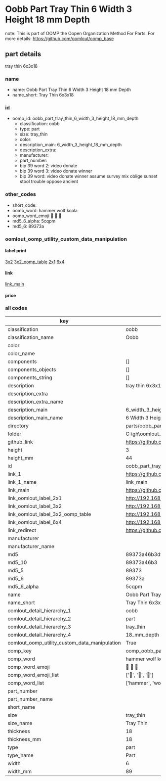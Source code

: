 # Oobb Part Tray Thin 6 Width 3 Height 18 mm Depth  

note: This is part of OOMP the Oopen Organization Method For Parts. For more details: https://github.com/oomlout/oomp_base

##  part details
  



tray thin 6x3x18



### name
* name: Oobb Part Tray Thin 6 Width 3 Height 18 mm Depth
* name_short: Tray Thin 6x3x18 
### id
* oomp_id: oobb_part_tray_thin_6_width_3_height_18_mm_depth
  * classification: oobb
  * type: part
  * size: tray_thin
  * color: 
  * description_main: 6_width_3_height_18_mm_depth
  * description_extra: 
  * manufacturer: 
  * part_number: 
  * bip 39 word 2: video donate
  * bip 39 word 3: video donate winner
  * bip 39 word: video donate winner assume survey mix oblige sunset stool trouble oppose ancient

### other_codes
* short_code: 
* oomp_word: hammer wolf koala
* oomp_word_emoji :hammer: :wolf: :koala:
* md5_6_alpha: 5cqpm
* md5_6: 89373a






### oomlout_oomp_utility_custom_data_manipulation
#### label print
[3x2](http://192.168.1.245:1112/?label=oomp%205cqpm)
[3x2_oomp_table](http://192.168.1.108:1112/?label=oomp%205cqpm)
[2x1](http://192.168.1.242:1112/?label=oomp%205cqpm)
[6x4](http://192.168.1.55:1112/?label=oomp%205cqpm)    

#### link

[link_main](https://github.com/oomlout/oomlout_oobb_version_4_generated_parts/tree/main/navigation_oomp/oobb/part/tray_thin/6_width_3_height_18_mm_depth/part)                              

#### price







### all codes 
| key | value |  
| --- | --- |  
| classification | oobb |  
| classification_name | Oobb |  
| color |  |  
| color_name |  |  
| components | [] |  
| components_objects | [] |  
| components_string | [] |  
| description | tray thin 6x3x18 |  
| description_extra |  |  
| description_extra_name |  |  
| description_main | 6_width_3_height_18_mm_depth |  
| description_main_name | 6 Width 3 Height 18 mm Depth |  
| directory | parts/oobb_part_tray_thin_6_width_3_height_18_mm_depth |  
| folder | C:\gh\oomlout_oobb_version_4_generated_parts\parts\oobb_part_tray_thin_6_width_3_height_18_mm_depth |  
| github_link | https://github.com/oomlout/oomlout_oomp_part_src/tree/main/parts/oobb_part_tray_thin_6_width_3_height_18_mm_depth |  
| height | 3 |  
| height_mm | 44 |  
| id | oobb_part_tray_thin_6_width_3_height_18_mm_depth |  
| link_1 | https://github.com/oomlout/oomlout_oobb_version_4_generated_parts/tree/main/navigation_oomp/oobb/part/tray_thin/6_width_3_height_18_mm_depth/part |  
| link_1_name | link_main |  
| link_main | https://github.com/oomlout/oomlout_oobb_version_4_generated_parts/tree/main/navigation_oomp/oobb/part/tray_thin/6_width_3_height_18_mm_depth/part |  
| link_oomlout_label_2x1 | http://192.168.1.242:1112/?label=oomp%205cqpm |  
| link_oomlout_label_3x2 | http://192.168.1.245:1112/?label=oomp%205cqpm |  
| link_oomlout_label_3x2_oomp_table | http://192.168.1.108:1112/?label=oomp%205cqpm |  
| link_oomlout_label_6x4 | http://192.168.1.55:1112/?label=oomp%205cqpm |  
| link_redirect | https://github.com/oomlout/oomlout_oobb_version_4_generated_parts/tree/main/parts/oobb_tray_thin_06_03_18 |  
| manufacturer |  |  
| manufacturer_name |  |  
| md5 | 89373a46b3d99306386d50dff7d0479e |  
| md5_10 | 89373a46b3 |  
| md5_5 | 89373 |  
| md5_6 | 89373a |  
| md5_6_alpha | 5cqpm |  
| name | Oobb Part Tray Thin 6 Width 3 Height 18 mm Depth |  
| name_short | Tray Thin 6x3x18  |  
| oomlout_detail_hierarchy_1 | oobb |  
| oomlout_detail_hierarchy_2 | part |  
| oomlout_detail_hierarchy_3 | tray_thin |  
| oomlout_detail_hierarchy_4 | 18_mm_depth |  
| oomlout_oomp_utility_custom_data_manipulation | True |  
| oomp_key | oomp_oobb_part_tray_thin_6_width_3_height_18_mm_depth |  
| oomp_word | hammer wolf koala |  
| oomp_word_emoji | :hammer: :wolf: :koala: |  
| oomp_word_emoji_list | [':hammer:', ':wolf:', ':koala:'] |  
| oomp_word_list | ['hammer', 'wolf', 'koala'] |  
| part_number |  |  
| part_number_name |  |  
| short_name |  |  
| size | tray_thin |  
| size_name | Tray Thin |  
| thickness | 18 |  
| thickness_mm | 18 |  
| type | part |  
| type_name | Part |  
| width | 6 |  
| width_mm | 89 |  
